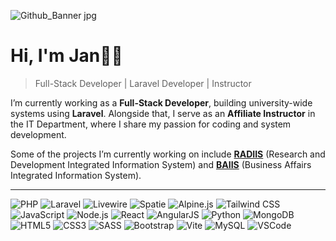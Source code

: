 ![Github_Banner jpg](https://github.com/user-attachments/assets/6ea759b1-8fde-423c-b0ed-8d021eb49d1d)

# Hi, I'm Jan👋🏻
> Full-Stack Developer | Laravel Developer | Instructor

I’m currently working as a **Full-Stack Developer**, building university-wide systems using **Laravel**. Alongside that, I serve as an **Affiliate Instructor** in the IT Department, where I share my passion for coding and system development.

Some of the projects I’m currently working on include [**RADIIS**](https://radiis.clsu.edu.ph/) (Research and Development Integrated Information System) and [**BAIIS**](https://basis.clsu.edu.ph/) (Business Affairs Integrated Information System).

---

![PHP](https://img.shields.io/badge/-PHP-8892BF?logo=php&logoColor=white&style=flat)
![Laravel](https://img.shields.io/badge/-Laravel-F55247?logo=laravel&logoColor=white&style=flat)
![Livewire](https://img.shields.io/badge/-Livewire-4E5D94?logo=laravel&style=flat)
![Spatie](https://img.shields.io/badge/-Spatie-4E5D94?logo=laravel&logoColor=white&style=flat)
![Alpine.js](https://img.shields.io/badge/-Alpine.js-8BC0D0?logo=alpine.js&style=flat)
![Tailwind CSS](https://img.shields.io/badge/-TailwindCSS-06B6D4?logo=tailwindcss&logoColor=white&style=flat)
![JavaScript](https://img.shields.io/badge/-JavaScript-F7DF1E?logo=javascript&logoColor=black&style=flat)
![Node.js](https://img.shields.io/badge/-Node.js-339933?logo=nodedotjs&logoColor=white&style=flat)
![React](https://img.shields.io/badge/-React-61DAFB?logo=react&logoColor=black&style=flat)
![AngularJS](https://img.shields.io/badge/-AngularJS-DD0031?logo=angularjs&logoColor=white&style=flat)
![Python](https://img.shields.io/badge/-Python-3776AB?logo=python&logoColor=white&style=flat)
![MongoDB](https://img.shields.io/badge/-MongoDB-47A248?logo=mongodb&logoColor=white&style=flat)
![HTML5](https://img.shields.io/badge/-HTML5-E34F26?logo=html5&logoColor=white&style=flat)
![CSS3](https://img.shields.io/badge/-CSS3-1572B6?logo=css3&logoColor=white&style=flat)
![SASS](https://img.shields.io/badge/-SASS-CC6699?logo=sass&logoColor=white&style=flat)
![Bootstrap](https://img.shields.io/badge/-Bootstrap-7952B3?logo=bootstrap&logoColor=white&style=flat)
![Vite](https://img.shields.io/badge/-Vite-646CFF?logo=vite&logoColor=white&style=flat)
![MySQL](https://img.shields.io/badge/-MySQL-4479A1?logo=mysql&logoColor=white&style=flat)
![VSCode](https://img.shields.io/badge/-VS%20Code-007ACC?logo=visual-studio-code&logoColor=white&style=flat)

